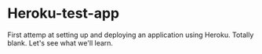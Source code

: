 # Heroku-test-app
First attemp at setting up and deploying an application using Heroku. Totally blank. Let's see what we'll learn.
